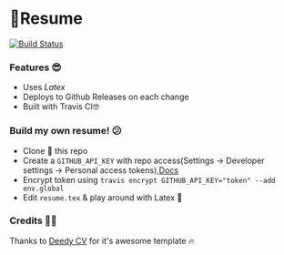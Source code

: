 # :penguin:Resume

[![Build Status](https://travis-ci.org/rajprakash00/Resume.svg?branch=master)](https://travis-ci.org/rajprakash00/Resume)

### Features :sunglasses:

- Uses _Latex_
- Deploys to Github Releases on each change
- Built with Travis CI:nerd_face:

### Build my own resume! :confused:

- Clone :clown_face: this repo
- Create a `GITHUB_API_KEY` with repo access(Settings -> Developer settings -> Personal access tokens),[Docs](https://docs.travis-ci.com/user/deployment/releases/#authenticating-with-an-oauth-token)
- Encrypt token using `travis encrypt GITHUB_API_KEY="token" --add env.global`
- Edit `resume.tex` & play around with Latex :ghost:

### Credits :bowing_man:

Thanks to [Deedy CV](https://github.com/deedy/Deedy-Resume) for it's awesome template :fire:
